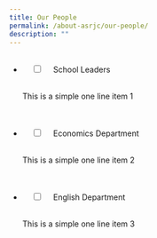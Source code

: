 ```yaml
---
title: Our People
permalink: /about-asrjc/our-people/
description: ""
---
```

<ul class="jekyllcodex\_accordion">  
  <li>  
    <input type="checkbox" id="accordion1">  
    <label for="accordion1">School Leaders</label>  
    <div>  
      <p>This is a simple one line item 1</p>  
    </div>  
</li>
	  <li>  
    <input type="checkbox" id="accordion2">  
    <label for="accordion2">Economics Department</label>  
    <div>  
      <p>This is a simple one line item 2</p>  
    </div>  
</li>
	  <li>  
    <input type="checkbox" id="accordion3">  
    <label for="accordion3">English Department</label>  
    <div>  
      <p>This is a simple one line item 3</p>  
    </div>  
</li>
</ul>